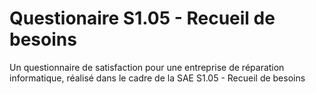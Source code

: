 # Questionaire S1.05 - Recueil de besoins
Un questionnaire de satisfaction pour une entreprise de réparation informatique, réalisé dans le cadre de la SAE S1.05 - Recueil de besoins
